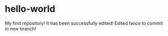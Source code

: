 # hello-world
My first repository!
It has been successfully edited!
Edited twice to commit in new branch!
